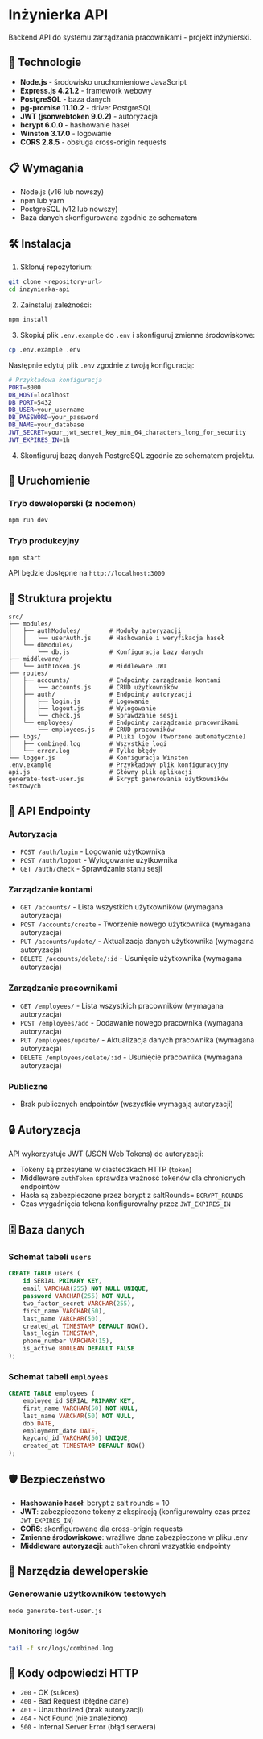 # Inżynierka API

Backend API do systemu zarządzania pracownikami - projekt inżynierski.

## 🚀 Technologie

- **Node.js** - środowisko uruchomieniowe JavaScript
- **Express.js 4.21.2** - framework webowy
- **PostgreSQL** - baza danych
- **pg-promise 11.10.2** - driver PostgreSQL
- **JWT (jsonwebtoken 9.0.2)** - autoryzacja
- **bcrypt 6.0.0** - hashowanie haseł
- **Winston 3.17.0** - logowanie
- **CORS 2.8.5** - obsługa cross-origin requests

## 📋 Wymagania

- Node.js (v16 lub nowszy)
- npm lub yarn
- PostgreSQL (v12 lub nowszy)
- Baza danych skonfigurowana zgodnie ze schematem

## 🛠️ Instalacja

1. Sklonuj repozytorium:
```bash
git clone <repository-url>
cd inzynierka-api
```

2. Zainstaluj zależności:
```bash
npm install
```

3. Skopiuj plik `.env.example` do `.env` i skonfiguruj zmienne środowiskowe:
```bash
cp .env.example .env
```

Następnie edytuj plik `.env` zgodnie z twoją konfiguracją:
```bash
# Przykładowa konfiguracja
PORT=3000
DB_HOST=localhost
DB_PORT=5432
DB_USER=your_username
DB_PASSWORD=your_password
DB_NAME=your_database
JWT_SECRET=your_jwt_secret_key_min_64_characters_long_for_security
JWT_EXPIRES_IN=1h
```

4. Skonfiguruj bazę danych PostgreSQL zgodnie ze schematem projektu.

## 🚀 Uruchomienie

### Tryb deweloperski (z nodemon)
```bash
npm run dev
```

### Tryb produkcyjny
```bash
npm start
```

API będzie dostępne na `http://localhost:3000`

## 📁 Struktura projektu

```
src/
├── modules/
│   ├── authModules/        # Moduły autoryzacji
│   │   └── userAuth.js     # Hashowanie i weryfikacja haseł
│   └── dbModules/
│       └── db.js           # Konfiguracja bazy danych
├── middleware/
│   └── authToken.js        # Middleware JWT
├── routes/
│   ├── accounts/           # Endpointy zarządzania kontami
│   │   └── accounts.js     # CRUD użytkowników
│   ├── auth/               # Endpointy autoryzacji
│   │   ├── login.js        # Logowanie
│   │   ├── logout.js       # Wylogowanie
│   │   └── check.js        # Sprawdzanie sesji
│   └── employees/          # Endpointy zarządzania pracownikami
│       └── employees.js    # CRUD pracowników
├── logs/                   # Pliki logów (tworzone automatycznie)
│   ├── combined.log        # Wszystkie logi
│   └── error.log           # Tylko błędy
└── logger.js               # Konfiguracja Winston
.env.example                # Przykładowy plik konfiguracyjny
api.js                      # Główny plik aplikacji
generate-test-user.js       # Skrypt generowania użytkowników testowych
```

## 🔐 API Endpointy

### Autoryzacja
- `POST /auth/login` - Logowanie użytkownika
- `POST /auth/logout` - Wylogowanie użytkownika
- `GET /auth/check` - Sprawdzanie stanu sesji

### Zarządzanie kontami
- `GET /accounts/` - Lista wszystkich użytkowników (wymagana autoryzacja)
- `POST /accounts/create` - Tworzenie nowego użytkownika (wymagana autoryzacja)
- `PUT /accounts/update/` - Aktualizacja danych użytkownika (wymagana autoryzacja)
- `DELETE /accounts/delete/:id` - Usunięcie użytkownika (wymagana autoryzacja)

### Zarządzanie pracownikami
- `GET /employees/` - Lista wszystkich pracowników (wymagana autoryzacja)
- `POST /employees/add` - Dodawanie nowego pracownika (wymagana autoryzacja)
- `PUT /employees/update/` - Aktualizacja danych pracownika (wymagana autoryzacja)
- `DELETE /employees/delete/:id` - Usunięcie pracownika (wymagana autoryzacja)

### Publiczne
- Brak publicznych endpointów (wszystkie wymagają autoryzacji)

## 🔒 Autoryzacja

API wykorzystuje JWT (JSON Web Tokens) do autoryzacji:
- Tokeny są przesyłane w ciasteczkach HTTP (`token`)
- Middleware `authToken` sprawdza ważność tokenów dla chronionych endpointów
- Hasła są zabezpieczone przez bcrypt z saltRounds= `BCRYPT_ROUNDS`
- Czas wygaśnięcia tokena konfigurowalny przez `JWT_EXPIRES_IN`


## 🗄️ Baza danych

### Schemat tabeli `users`
```sql
CREATE TABLE users (
    id SERIAL PRIMARY KEY,
    email VARCHAR(255) NOT NULL UNIQUE,
    password VARCHAR(255) NOT NULL,
    two_factor_secret VARCHAR(255),
    first_name VARCHAR(50),
    last_name VARCHAR(50),
    created_at TIMESTAMP DEFAULT NOW(),
    last_login TIMESTAMP,
    phone_number VARCHAR(15),
    is_active BOOLEAN DEFAULT FALSE
);
```

### Schemat tabeli `employees`
```sql
CREATE TABLE employees (
    employee_id SERIAL PRIMARY KEY,
    first_name VARCHAR(50) NOT NULL,
    last_name VARCHAR(50) NOT NULL,
    dob DATE,
    employment_date DATE,
    keycard_id VARCHAR(50) UNIQUE,
    created_at TIMESTAMP DEFAULT NOW()
);
```

## 🛡️ Bezpieczeństwo

- **Hashowanie haseł**: bcrypt z salt rounds = 10
- **JWT**: zabezpieczone tokeny z ekspiracją (konfigurowalny czas przez `JWT_EXPIRES_IN`)
- **CORS**: skonfigurowane dla cross-origin requests
- **Zmienne środowiskowe**: wrażliwe dane zabezpieczone w pliku .env
- **Middleware autoryzacji**: `authToken` chroni wszystkie endpointy

## 🔧 Narzędzia deweloperskie

### Generowanie użytkowników testowych
```bash
node generate-test-user.js
```

### Monitoring logów
```bash
tail -f src/logs/combined.log
```

## 🚦 Kody odpowiedzi HTTP

- `200` - OK (sukces)
- `400` - Bad Request (błędne dane)
- `401` - Unauthorized (brak autoryzacji)
- `404` - Not Found (nie znaleziono)
- `500` - Internal Server Error (błąd serwera)

 
